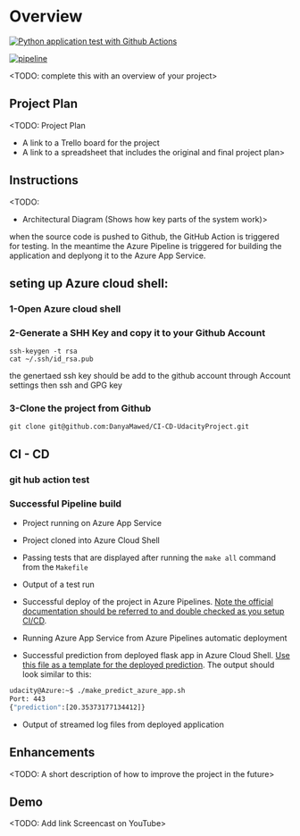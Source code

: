 # Overview

[![Python application test with Github Actions](https://github.com/DanyaMawed/CI-CD-UdacityProject/actions/workflows/python-app.yml/badge.svg)](https://github.com/DanyaMawed/CI-CD-UdacityProject/actions/workflows/python-app.yml)

[![pipeline](https://github.com/DanyaMawed/CI-CD-UdacityProject/actions/workflows/python-app.yml/badge.svg)](https://github.com/DanyaMawed/CI-CD-UdacityProject/actions/workflows/python-app.yml)

<TODO: complete this with an overview of your project>

## Project Plan
<TODO: Project Plan

* A link to a Trello board for the project
* A link to a spreadsheet that includes the original and final project plan>

## Instructions

<TODO:  
* Architectural Diagram (Shows how key parts of the system work)>

when the source code is pushed to Github, the GitHub Action is triggered for testing. In the meantime the Azure Pipeline is triggered for building the application and deplyong it to the Azure App Service.

## seting up Azure cloud shell:
 ### 1-Open Azure cloud shell
 ### 2-Generate a SHH Key and copy it to your Github Account

```
ssh-keygen -t rsa
cat ~/.ssh/id_rsa.pub
```
the genertaed ssh key should be add to the github account through Account settings then ssh and GPG key 

 ### 3-Clone the project from Github

```
git clone git@github.com:DanyaMawed/CI-CD-UdacityProject.git
```
## CI - CD
### git hub action test 

### Successful Pipeline build




* Project running on Azure App Service

* Project cloned into Azure Cloud Shell

* Passing tests that are displayed after running the `make all` command from the `Makefile`

* Output of a test run

* Successful deploy of the project in Azure Pipelines.  [Note the official documentation should be referred to and double checked as you setup CI/CD](https://docs.microsoft.com/en-us/azure/devops/pipelines/ecosystems/python-webapp?view=azure-devops).

* Running Azure App Service from Azure Pipelines automatic deployment

* Successful prediction from deployed flask app in Azure Cloud Shell.  [Use this file as a template for the deployed prediction](https://github.com/udacity/nd082-Azure-Cloud-DevOps-Starter-Code/blob/master/C2-AgileDevelopmentwithAzure/project/starter_files/flask-sklearn/make_predict_azure_app.sh).
The output should look similar to this:

```bash
udacity@Azure:~$ ./make_predict_azure_app.sh
Port: 443
{"prediction":[20.35373177134412]}
```

* Output of streamed log files from deployed application

> 

## Enhancements

<TODO: A short description of how to improve the project in the future>

## Demo 

<TODO: Add link Screencast on YouTube>


